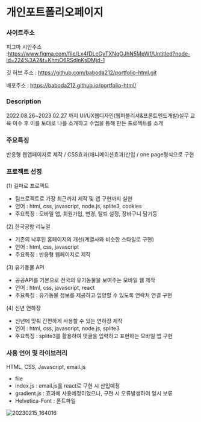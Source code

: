 # 개인포트폴리오페이지
### 사이트주소 
피그마 시안주소 :https://www.figma.com/file/Lx4fDLcGyTXNqOJhN5MpWf/Untitled?node-id=224%3A2&t=KhmO6RSdlnKsDMjd-1

깃 허브 주소 : https://github.com/baboda212/portfolio-html.git

배포주소 :  https://baboda212.github.io/portfolio-html/

### Description
2022.08.26~2023.02.27 까지 UI/UX웹디자인(웹퍼블리셔&프론트엔드개발)실무 교육 이수 후 이를 토대로 나를 소개하고 수업을 통해 만든 프로젝트를 소개
### 주요특징
반응형 웹앱페이지로 제작 / CSS효과(애니메이션효과)산입 / one page형식으로 구현
### 프로젝트 선정
(1) 길마로 프로젝트
 - 팀프로젝트로 가장 최근까지 제작 및 앱 구현까지 실현
 - 언어 : html, css, javascript, node.js, splite3, cookies
 - 주요특징 : 모바일 앱, 회원가입, 변경, 탈퇴 설정, 장바구니 담기등 
 
(2) 한국공항 리뉴얼 
 - 기존의 낙후된 홈페이지의 개선(계열사와 비슷한 스타일로 구현)
 - 언어 : html, css, javascript
 - 주요특징 : 반응형 웹페이지로 제작 
 
(3) 유기동물 API 
 - 공공API를 기본으로 전국의 유기동물을 보여주는 모바일 웹 제작
 - 언어 : html, css, javascript, react
 - 주요특징 : 유기동물 정보를 제공하고 입양할 수 있도록 연락처 연결 구현
 
(4) 신년 연하장 
 - 신년에 맞춰 간편하게 사용할 수 있는 연하장 제작
 - 언어 : html, css, javascript, node.js, splite3
 - 주요특징 : splite3를 활용하여 댓글을 입력하고 표현하는 모바일 앱 구현
 
### 사용 언어 및 라이브러리 
HTML, CSS, Javascript, email.js
* file
 * index.js : email.js를 react로 구현 시 산입예정
 * gradient.js : 효과에 사용예정이었으나, 구현 시 오류발생하여 일시 보류
 * Helvetica-Font : 폰트파일

![20230215_164016](https://user-images.githubusercontent.com/113665619/218963769-206d1d79-7649-47d9-843c-929252e56cd1.png) 
